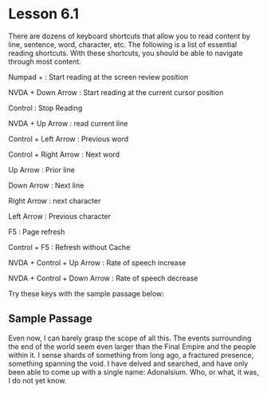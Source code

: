 # Lesson 6.1

There are dozens of keyboard shortcuts that allow you to read content by
line, sentence, word, character, etc. The following is a list of
essential reading shortcuts. With these shortcuts, you should be able to
navigate through most content.

Numpad +
:   Start reading at the screen review position

NVDA + Down Arrow
:   Start reading at the current cursor position

Control
:   Stop Reading

NVDA + Up Arrow
:   read current line

Control + Left Arrow
:   Previous word

Control + Right Arrow
:   Next word

Up Arrow
:   Prior line

Down Arrow
:   Next line

Right Arrow
:   next character

Left Arrow
:   Previous character

F5
:   Page refresh

Control + F5
:   Refresh without Cache

NVDA + Control + Up Arrow
:   Rate of speech increase

NVDA + Control + Down Arrow
:   Rate of speech decrease

Try these keys with the sample passage below:

## Sample Passage

Even now, I can barely grasp the scope of all this. The events surrounding the end of the world seem even larger than the Final Empire and the people within it. I sense shards of something from long ago, a fractured presence, something spanning the void.
I have delved and searched, and have only been able to come up with a single name: Adonalsium. Who, or what, it was, I do not yet know.
